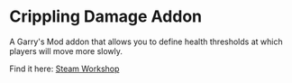 # Crippling Damage Addon
A Garry's Mod addon that allows you to define health thresholds at which players will move more slowly.

Find it here: [Steam Workshop](https://steamcommunity.com/sharedfiles/filedetails/?id=2420243570)
